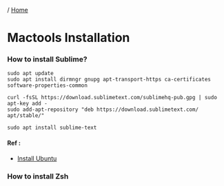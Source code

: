 / [Home](index.md)

# Mactools Installation

### How to install Sublime?
```
sudo apt update
sudo apt install dirmngr gnupg apt-transport-https ca-certificates software-properties-common

curl -fsSL https://download.sublimetext.com/sublimehq-pub.gpg | sudo apt-key add -
sudo add-apt-repository "deb https://download.sublimetext.com/ apt/stable/"

sudo apt install sublime-text
```

#### Ref :

  * [Install Ubuntu](https://linuxize.com/post/how-to-install-sublime-text-3-on-ubuntu-20-04/)


### How to install Zsh
```

```
